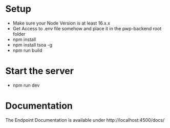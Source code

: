 # Setup
  - Make sure your Node Version is at least 16.x.x
  - Get Access to .env file somehow and place it in the pwp-backend root folder
  - npm install
  - npm install tsoa -g
  - npm run build

# Start the server
  - npm run dev


# Documentation
  The Endpoint Documentation is available under http://localhost:4500/docs/